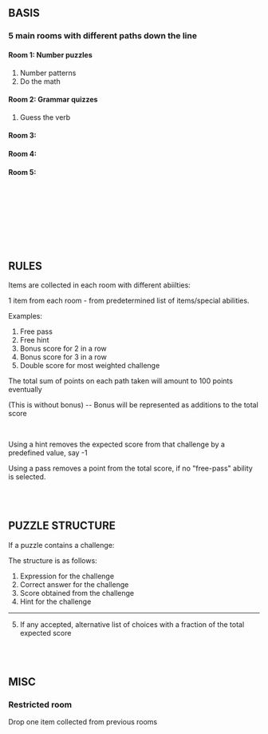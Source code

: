 ## BASIS
### 5 main rooms with different paths down the line

<!-- TODO: Increase number of sub-challenges per room -->
#### **Room 1**: Number puzzles
1. Number patterns
2. Do the math

#### **Room 2**: Grammar quizzes
1. Guess the verb

#### **Room 3**:


#### **Room 4**:


#### **Room 5**:




<br/>
<br/>
<br/>
<br/>
<br/>
<br/>
<br/>

## RULES

Items are collected in each room with different abiilties:

1 item from each room - from predetermined list of items/special abilities.

Examples:

1. Free pass
2. Free hint
3. Bonus score for 2 in a row
4. Bonus score for 3 in a row
5. Double score for most weighted challenge

The total sum of points on each path taken will amount to 100 points eventually

(This is without bonus) -- Bonus will be represented as additions to the total score

<br/>

Using a hint removes the expected score from that challenge by a predefined value, say -1

Using a pass removes a point from the total score, if no "free-pass" ability is selected.

<br/>
<br/>

## PUZZLE STRUCTURE

If a puzzle contains a challenge:

The structure is as follows:

1. Expression for the challenge
2. Correct answer for the challenge
3. Score obtained from the challenge
4. Hint for the challenge
-----
5. If any accepted, alternative list of choices with a fraction of the total expected score





<br/>
<br/>

## MISC

### Restricted room

Drop one item collected from previous rooms
